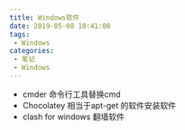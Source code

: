 ```yaml
---
title: Windows软件
date: 2019-05-08 10:41:08
tags:
 - Windows
categories:
 - 笔记
 - Windows
---
```

* cmder 命令行工具替换cmd
* Chocolatey 相当于apt-get 的软件安装软件
* clash for windows 翻墙软件
